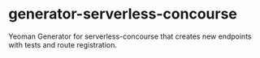 # generator-serverless-concourse
Yeoman Generator for serverless-concourse that creates new endpoints with tests and route registration.
